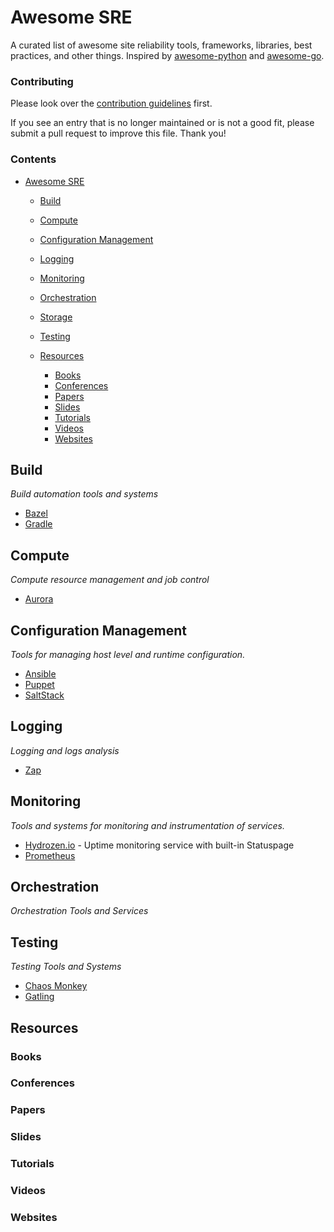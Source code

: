 # Awesome SRE

A curated list of awesome site reliability tools, frameworks, libraries, best practices, and other things. Inspired by [awesome-python](https://github.com/vinta/awesome-python) and [awesome-go](https://github.com/avelino/awesome-go).

### Contributing

Please look over the [contribution guidelines](https://github.com/awesome-sre/awesome-sre/blob/master/CONTRIBUTING.md) first.

If you see an entry that is no longer maintained or is not a good fit, please submit a pull request to improve this file. Thank you!

### Contents

- [Awesome SRE](#awesome-sre)
    - [Build](#build)
    - [Compute](#compute)
    - [Configuration Management](#configuration-management)
    - [Logging](#logging)
    - [Monitoring](#monitoring)
    - [Orchestration](#orchestration)
    - [Storage](#storage)
    - [Testing](#testing)

    - [Resources](#resources)
        - [Books](#books)
        - [Conferences](#conferences)
        - [Papers](#papers)
        - [Slides](#slides)
        - [Tutorials](#tutorials)
        - [Videos](#videos)
        - [Websites](#websites)

## Build

*Build automation tools and systems*

* [Bazel](https://bazel.io)
* [Gradle](https://gradle.org)

## Compute

*Compute resource management and job control*

* [Aurora](http://aurora.apache.org)

## Configuration Management

*Tools for managing host level and runtime configuration.*

* [Ansible](https://www.ansible.com)
* [Puppet](https://puppet.com)
* [SaltStack](https://saltstack.com)

## Logging

*Logging and logs analysis*

* [Zap](https://github.com/uber-go/zap)

## Monitoring

*Tools and systems for monitoring and instrumentation of services.*

* [Hydrozen.io](https://hydrozen.io) - Uptime monitoring service with built-in Statuspage
* [Prometheus](https://prometheus.io)


## Orchestration

*Orchestration Tools and Services*

## Testing

*Testing Tools and Systems*

* [Chaos Monkey](https://github.com/Netflix/SimianArmy)
* [Gatling](https://gatling.io)

## Resources

### Books

### Conferences

### Papers

### Slides

### Tutorials

### Videos

### Websites
